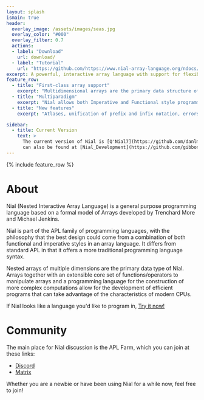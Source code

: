```yaml
---
layout: splash
ismain: true
header:
  overlay_image: /assets/images/seas.jpg
  overlay_color: "#000"
  overlay_filter: 0.7
  actions:
  - label: "Download"
    url: download/
  - label: "Tutorial"
    url: "https://github.com/https://www.nial-array-language.org/ndocs/intro/index.html"
excerpt: A powerful, interactive array language with support for flexible multiparadigm code.
feature_row:
  - title: "First-class array support"
    excerpt: "Multidimensional arrays are the primary data structure of Nial, and much of its standard library is based around their usage and manipulation."
  - title: "Multiparadigm"
    excerpt: "Nial allows both Imperative and Functional style programming to be used in conjunction with each other, allowing much more flexible use of its array programming lineage."
  - title: "New features"
    excerpt: "Atlases, unification of prefix and infix notation, errors as data and much more."

sidebar:
  - title: Current Version
    text: >
      The current version of Nial is [Q'Nial7](https://github.com/danlm/QNial7). This
      can also be found at [Nial_Development](https://github.com/gibbonsja/Nial_Development).
---
```


{% include feature_row %}

# About

Nial (Nested Interactive Array Language) is a general purpose programming language based on a formal model of Arrays developed by Trenchard More and Michael Jenkins.

Nial is part of the APL family of programming languages, with the philosophy that the best design could come from a combination of both functional and imperative styles in an array language. It differs from standard APL in that it offers a more traditional programming language syntax.

Nested arrays of multiple dimensions are the primary data type of Nial. Arrays together with an extensible core set of functions/operators to manipulate arrays and a programming language for the construction of more complex computations allow for the development of efficient programs that can take advantage of the characteristics of modern CPUs.

If Nial looks like a language you'd like to program in, [Try it now!](download/)

# Community 

The main place for Nial discussion is the APL Farm, which you can join at these links:

- [Discord](https://discord.gg/yHna7nt7zx)
- [Matrix](https://app.element.io/#/room/%23aplfarm:matrix.org)

Whether you are a newbie or have been using Nial for a while now, feel free to join!